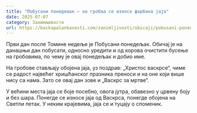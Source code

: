 ```yaml
---
title: "Побусани понедељак – на гробља се износе фарбана јаја"
date: 2025-07-07
category: Занимљивости
url: https://backapalankavesti.com/zanimljivosti/obicaji/pobusani-ponedeljak-na-groblja-se-iznose-farbana-jaja/
---
```


Први дан после Томине недеље је Побусани понедељак. Обичај је на данашњи дан побусати, односно уредити и од корова очистити бусење на гробовима, по чему је овај понедељак и добио име.

На гробове стављају обојена јаја, уз поздрав: „Христос васкрсе“, чиме се радост највећег хришћанског празника преноси и на оне који више нису са нама. Зато се овај дан зове и „Васкрс за мртве“.

У већини места јаја се боје посебно, овога јутра, обавезно у црвену боју и без шара. Понегде се износе јаја од Васкрса, понегде обојена на Светли петак. У неким крајевима, јаја се и туцају о споменик.
